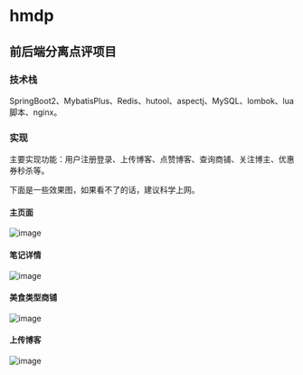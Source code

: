 # hmdp
## 前后端分离点评项目

### 技术栈

  SpringBoot2、MybatisPlus、Redis、hutool、aspectj、MySQL、lombok、lua脚本、nginx。
  
### 实现
  
  主要实现功能：用户注册登录、上传博客、点赞博客、查询商铺、关注博主、优惠券秒杀等。
  
  下面是一些效果图，如果看不了的话，建议科学上网。

#### 主页面
 ![image](https://github.com/yuhui156551/hmdp/blob/master/img/20221222132330.png)
#### 笔记详情
 ![image](https://github.com/yuhui156551/hmdp/blob/master/img/20221222132351.png)
#### 美食类型商铺
 ![image](https://github.com/yuhui156551/hmdp/blob/master/img/20221222132358.png)
#### 上传博客
 ![image](https://github.com/yuhui156551/hmdp/blob/master/img/20221222132406.png)
